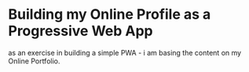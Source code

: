 # Building my Online Profile as a Progressive Web App
as an exercise in building a simple PWA - i am basing the content on my Online Portfolio.

